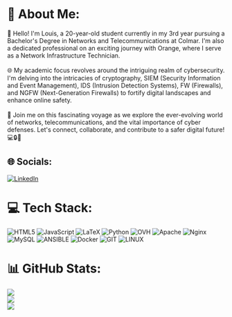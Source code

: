 # 💫 About Me:
👋 Hello! I'm Louis, a 20-year-old student currently in my 3rd year pursuing a Bachelor's Degree in Networks and Telecommunications at Colmar. I'm also a dedicated professional on an exciting journey with Orange, where I serve as a Network Infrastructure Technician.<br><br>🌐 My academic focus revolves around the intriguing realm of cybersecurity. I'm delving into the intricacies of cryptography, SIEM (Security Information and Event Management), IDS (Intrusion Detection Systems), FW (Firewalls), and NGFW (Next-Generation Firewalls) to fortify digital landscapes and enhance online safety.<br><br>🚀 Join me on this fascinating voyage as we explore the ever-evolving world of networks, telecommunications, and the vital importance of cyber defenses. Let's connect, collaborate, and contribute to a safer digital future! 💻🔒📡


## 🌐 Socials:
[![LinkedIn](https://img.shields.io/badge/LinkedIn-%230077B5.svg?logo=linkedin&logoColor=white)](https://linkedin.com/in/https://www.linkedin.com/in/louis-pluviose-b58ba8220/) 

# 💻 Tech Stack:
![HTML5](https://img.shields.io/badge/html5-%23E34F26.svg?style=for-the-badge&logo=html5&logoColor=white) ![JavaScript](https://img.shields.io/badge/javascript-%23323330.svg?style=for-the-badge&logo=javascript&logoColor=%23F7DF1E) ![LaTeX](https://img.shields.io/badge/latex-%23008080.svg?style=for-the-badge&logo=latex&logoColor=white) ![Python](https://img.shields.io/badge/python-3670A0?style=for-the-badge&logo=python&logoColor=ffdd54) ![OVH](https://img.shields.io/badge/ovh-%23123F6D.svg?style=for-the-badge&logo=ovh&logoColor=#123F6D) ![Apache](https://img.shields.io/badge/apache-%23D42029.svg?style=for-the-badge&logo=apache&logoColor=white) ![Nginx](https://img.shields.io/badge/nginx-%23009639.svg?style=for-the-badge&logo=nginx&logoColor=white) ![MySQL](https://img.shields.io/badge/mysql-%2300000f.svg?style=for-the-badge&logo=mysql&logoColor=white) ![ANSIBLE](https://img.shields.io/badge/ansible-%231A1918.svg?style=for-the-badge&logo=ansible&logoColor=white) ![Docker](https://img.shields.io/badge/docker-%230db7ed.svg?style=for-the-badge&logo=docker&logoColor=white) ![GIT](https://img.shields.io/badge/Git-fc6d26?style=for-the-badge&logo=git&logoColor=white) ![LINUX](https://img.shields.io/badge/Linux-FCC624?style=for-the-badge&logo=linux&logoColor=black)
# 📊 GitHub Stats:
![](https://github-readme-stats.vercel.app/api?username=LouisPluviose&theme=dark&hide_border=false&include_all_commits=true&count_private=true)<br/>
![](https://github-readme-streak-stats.herokuapp.com/?user=LouisPluviose&theme=dark&hide_border=false)<br/>
![](https://github-readme-stats.vercel.app/api/top-langs/?username=LouisPluviose&theme=dark&hide_border=false&include_all_commits=true&count_private=true&layout=compact)

<!-- Proudly created with GPRM ( https://gprm.itsvg.in ) -->